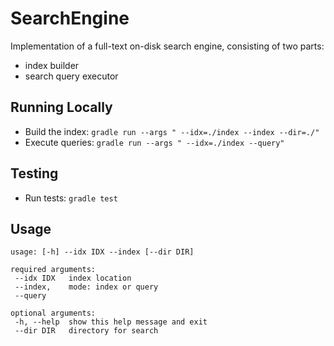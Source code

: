 # SearchEngine

Implementation of a full-text on-disk search engine, consisting of two parts: 
* index builder
* search query executor

## Running Locally
* Build the index: `gradle run --args " --idx=./index --index --dir=./"` 
* Execute queries: `gradle run --args " --idx=./index --query"`

## Testing
* Run tests: `gradle test`
  
## Usage
```
usage: [-h] --idx IDX --index [--dir DIR]
  
required arguments:  
 --idx IDX   index location  
 --index,    mode: index or query  
 --query  
   
optional arguments:  
 -h, --help  show this help message and exit  
 --dir DIR   directory for search
```
